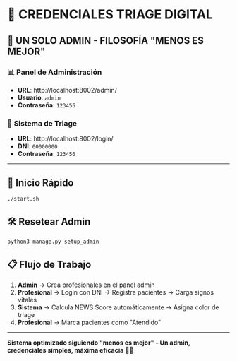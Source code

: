 # 🔐 CREDENCIALES TRIAGE DIGITAL

## 🎯 UN SOLO ADMIN - FILOSOFÍA "MENOS ES MEJOR"

### 📊 **Panel de Administración**
- **URL**: http://localhost:8002/admin/
- **Usuario**: `admin`
- **Contraseña**: `123456`

### 🏥 **Sistema de Triage**
- **URL**: http://localhost:8002/login/
- **DNI**: `00000000`
- **Contraseña**: `123456`

---

## 🚀 **Inicio Rápido**
```bash
./start.sh
```

## 🛠️ **Resetear Admin**
```bash
python3 manage.py setup_admin
```

## 📋 **Flujo de Trabajo**
1. **Admin** → Crea profesionales en el panel admin
2. **Profesional** → Login con DNI → Registra pacientes → Carga signos vitales
3. **Sistema** → Calcula NEWS Score automáticamente → Asigna color de triage
4. **Profesional** → Marca pacientes como "Atendido"

---
**Sistema optimizado siguiendo "menos es mejor" - Un admin, credenciales simples, máxima eficacia** 🏥✨